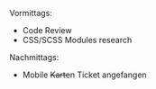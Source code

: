 Vormittags:
- Code Review
- CSS/SCSS Modules research

Nachmittags:
- Mobile ~~Karte~~n Ticket angefangen